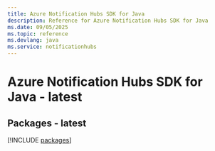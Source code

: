 ```yaml
---
title: Azure Notification Hubs SDK for Java
description: Reference for Azure Notification Hubs SDK for Java
ms.date: 09/05/2025
ms.topic: reference
ms.devlang: java
ms.service: notificationhubs
---
```

# Azure Notification Hubs SDK for Java - latest
## Packages - latest
[!INCLUDE [packages](notification-hubs-index.md)]